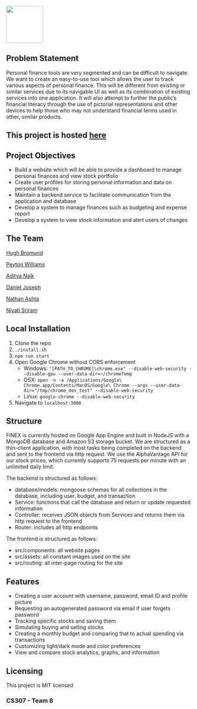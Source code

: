 <img src="https://i.imgur.com/CyybBmS.png" height=100><br>


## Problem Statement
Personal finance tools are very segmented and can be difficult to navigate. We want to create an easy-to-use tool which allows the user to track various aspects of personal finance. This will be different from existing or similar services due to its navigable UI as well as its combination of existing services into one application. It will also attempt to further the public’s financial literacy through the use of pictorial representations and other devices to help those who may not understand financial terms used in other, similar products.

## This project is hosted [here](https://finex.money/)

## Project Objectives
- Build a website which will be able to provide a dashboard to manage personal finances and view stock portfolio
- Create user profiles for storing personal information and data on personal finances
- Maintain a backend service to facilitate communication from the application and database
- Develop a system to manage finances such as budgeting and expense report
- Develop a system to view stock information and alert users of changes

## The Team
[Hugh Bromund](https://github.com/hughbromund)

[Peyton Williams](https://github.com/peytondwilliams)

[Aditya Naik](https://github.com/adityan9900)

[Daniel Joseph](https://github.com/dadeej)

[Nathan Ashta](https://github.com/nathanashta)

[Niyati Sriram](https://github.com/niyativs)

## Local Installation

1) Clone the repo
2) `./install.sh`
3) `npm run start`
4) Open Google Chrome without CORS enforcement
    * Windows: `"[PATH_TO_CHROME]\chrome.exe" --disable-web-security --disable-gpu --user-data-dir=~/chromeTemp`
    * OSX: `open -n -a /Applications/Google\ Chrome.app/Contents/MacOS/Google\ Chrome --args --user-data-dir="/tmp/chrome_dev_test" --disable-web-security`
    * Linux: `google-chrome --disable-web-security`
5) Navigate to `localhost:3000`

## Structure
FINEX is currently hosted on Google App Engine and built in NodeJS with a MongoDB database and Amazon S3 storage bucket. We are structured as a thin-client application, with most tasks being completed on the backend and sent to the frontend via http request. We use the AlphaVantage API for our stock prices, which currently supports 75 requests per minute with an unlimited daily limit. 

The backend is structured as follows:
- database/models: mongoose schemas for all collections in the database, including user, budget, and transaction
- Service: functions that call the database and return or update requested information
- Controller: receives JSON objects from Services and returns them via http request to the frontend
- Router: includes all http endpoints 

The frontend is structured as follows:
- src/components: all website pages
- src/assets: all constant images used on the site
- src/routing: all inter-page routing for the site

## Features
- Creating a user account with username, password, email ID and profile picture
- Requesting an autogenerated password via email if user forgets password
- Tracking specific stocks and saving them
- Simulating buying and selling stocks
- Creating a monthly budget and comparing that to actual spending via transactions
- Customizing light/dark mode and color preferences
- View and compare stock analytics, graphs, and information

## Licensing
This project is MIT licensed

### CS307 - Team 8






